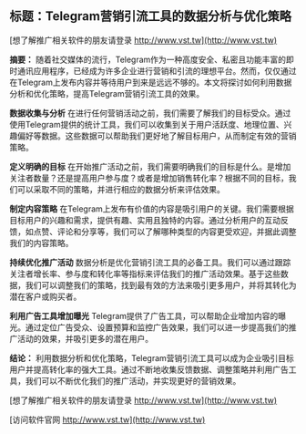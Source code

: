 ## **标题：Telegram营销引流工具的数据分析与优化策略**

[想了解推广相关软件的朋友请登录 http://www.vst.tw](http://www.vst.tw)

**摘要：**
随着社交媒体的流行，Telegram作为一种高度安全、私密且功能丰富的即时通讯应用程序，已经成为许多企业进行营销和引流的理想平台。然而，仅仅通过在Telegram上发布内容并等待用户到来是远远不够的。本文将探讨如何利用数据分析和优化策略，提高Telegram营销引流工具的效果。

**数据收集与分析**
在进行任何营销活动之前，我们需要了解我们的目标受众。通过使用Telegram提供的统计工具，我们可以收集到关于用户活跃度、地理位置、兴趣偏好等数据。这些数据可以帮助我们更好地了解目标用户，从而制定有效的营销策略。

**定义明确的目标**
在开始推广活动之前，我们需要明确我们的目标是什么。是增加关注者数量？还是提高用户参与度？或者是增加销售转化率？根据不同的目标，我们可以采取不同的策略，并进行相应的数据分析来评估效果。

**制定内容策略**
在Telegram上发布有价值的内容是吸引用户的关键。我们需要根据目标用户的兴趣和需求，提供有趣、实用且独特的内容。通过分析用户的互动反馈，如点赞、评论和分享等，我们可以了解哪种类型的内容更受欢迎，并据此调整我们的内容策略。

**持续优化推广活动**
数据分析是优化营销引流工具的必备工具。我们可以通过跟踪关注者增长率、参与度和转化率等指标来评估我们的推广活动效果。基于这些数据，我们可以调整我们的策略，找到最有效的方法来吸引更多用户，并将其转化为潜在客户或购买者。

**利用广告工具增加曝光**
Telegram提供了广告工具，可以帮助企业增加内容的曝光。通过定位广告受众、设置预算和监控广告效果，我们可以进一步提高我们的推广活动的效果，并吸引更多的潜在用户。

**结论：**
利用数据分析和优化策略，Telegram营销引流工具可以成为企业吸引目标用户并提高转化率的强大工具。通过不断地收集反馈数据、调整策略并利用广告工具，我们可以不断优化我们的推广活动，并实现更好的营销效果。

[想了解推广相关软件的朋友请登录 http://www.vst.tw](http://www.vst.tw)


[访问软件官网 http://www.vst.tw](http://www.vst.tw)
